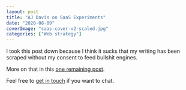 ```yaml
---
layout: post
title: "AJ Davis on SaaS Experiments"
date: "2020-08-09"
coverImage: "saas-cover-v2-scaled.jpg"
categories: ["Web strategy"]
---
```


I took this post down because I think it sucks that my writing has been scraped without my consent to feed bullshit engines.

More on that in this [one remaining post](/my-final-blog-post).

Feel free to [get in touch](/contact) if you want to chat.
